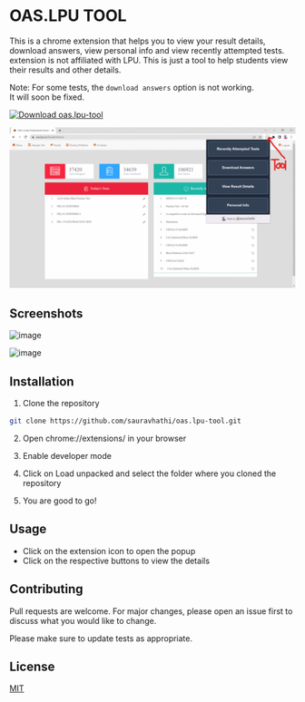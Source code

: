 # OAS.LPU TOOL

This is a chrome extension that helps you to view your result details, download answers, view personal info and view recently attempted tests.
extension is not affiliated with LPU. This is just a tool to help students view their results and other details.

Note: For some tests, the `download answers` option is not working. It will soon be fixed.

[![Download oas.lpu-tool](https://a.fsdn.com/con/app/sf-download-button)](https://sourceforge.net/projects/oas-lpu-tool/files/latest/download)

![image](https://github.com/sauravhathi/oas.lpu-tool/blob/master/images/oas.lpu-tool.gif)

## Screenshots

![image](https://user-images.githubusercontent.com/61316762/207321503-11cd1bd3-3e82-4932-9f74-0d3b57f7e255.png)

![image](https://user-images.githubusercontent.com/61316762/207384731-5e0d6d22-3052-4150-bc80-5e8e2a2736c0.png)

## Installation

1. Clone the repository

```bash
git clone https://github.com/sauravhathi/oas.lpu-tool.git
```

2. Open chrome://extensions/ in your browser

3. Enable developer mode

4. Click on Load unpacked and select the folder where you cloned the repository

5. You are good to go!

## Usage

- Click on the extension icon to open the popup
- Click on the respective buttons to view the details

## Contributing

Pull requests are welcome. For major changes, please open an issue first to discuss what you would like to change.

Please make sure to update tests as appropriate.

## License

[MIT](https://github.com/sauravhathi/oas.lpu-tool/blob/master/LICENCE)
